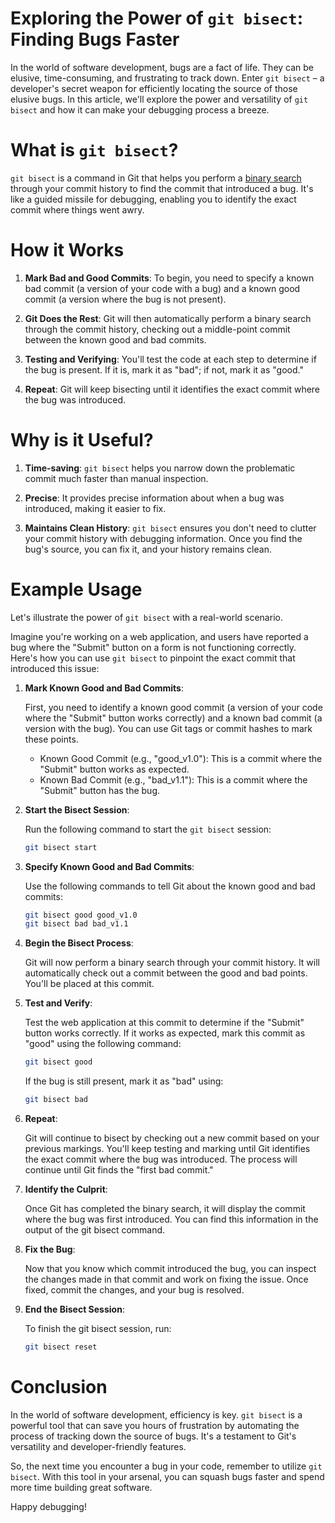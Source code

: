 # Exploring the Power of `git bisect`: Finding Bugs Faster

In the world of software development, bugs are a fact of life. They can be elusive, time-consuming, and frustrating to track down. Enter `git bisect` – a developer's secret weapon for efficiently locating the source of those elusive bugs. In this article, we'll explore the power and versatility of `git bisect` and how it can make your debugging process a breeze.

# What is `git bisect`?

`git bisect` is a command in Git that helps you perform a [binary search](https://en.wikipedia.org/wiki/Binary_search_algorithm) through your commit history to find the commit that introduced a bug. It's like a guided missile for debugging, enabling you to identify the exact commit where things went awry.

# How it Works

1. **Mark Bad and Good Commits**: To begin, you need to specify a known bad commit (a version of your code with a bug) and a known good commit (a version where the bug is not present).

2. **Git Does the Rest**: Git will then automatically perform a binary search through the commit history, checking out a middle-point commit between the known good and bad commits.

3. **Testing and Verifying**: You'll test the code at each step to determine if the bug is present. If it is, mark it as "bad"; if not, mark it as "good."

4. **Repeat**: Git will keep bisecting until it identifies the exact commit where the bug was introduced.

# Why is it Useful?

1. **Time-saving**: `git bisect` helps you narrow down the problematic commit much faster than manual inspection.

2. **Precise**: It provides precise information about when a bug was introduced, making it easier to fix.

3. **Maintains Clean History**: `git bisect` ensures you don't need to clutter your commit history with debugging information. Once you find the bug's source, you can fix it, and your history remains clean.

# Example Usage

Let's illustrate the power of `git bisect` with a real-world scenario. 

Imagine you're working on a web application, and users have reported a bug where the "Submit" button on a form is not functioning correctly. Here's how you can use `git bisect` to pinpoint the exact commit that introduced this issue:

1. **Mark Known Good and Bad Commits**:

   First, you need to identify a known good commit (a version of your code where the "Submit" button works correctly) and a known bad commit (a version with the bug). You can use Git tags or commit hashes to mark these points.

   - Known Good Commit (e.g., "good_v1.0"): This is a commit where the "Submit" button works as expected.
   - Known Bad Commit (e.g., "bad_v1.1"): This is a commit where the "Submit" button has the bug.

2. **Start the Bisect Session**:

   Run the following command to start the `git bisect` session:

   ```bash
   git bisect start
   ```
   
3. **Specify Known Good and Bad Commits**:

   Use the following commands to tell Git about the known good and bad commits:

   ```bash
   git bisect good good_v1.0
   git bisect bad bad_v1.1
   ```
   
4. **Begin the Bisect Process**:

   Git will now perform a binary search through your commit history. It will automatically check out a commit between the good and bad points. You'll be placed at
   this commit.
   
5. **Test and Verify**:

   Test the web application at this commit to determine if the "Submit" button works correctly. If it works as expected, mark this commit as "good" using the
   following command:

   ```bash
   git bisect good
   ```
   
   If the bug is still present, mark it as "bad" using:

   ```bash
   git bisect bad
   ```
   
6. **Repeat**:

   Git will continue to bisect by checking out a new commit based on your previous markings. You'll keep testing and marking until Git identifies the exact commit
   where the bug was introduced. The process will continue until Git finds the "first bad commit."

7. **Identify the Culprit**:

   Once Git has completed the binary search, it will display the commit where the bug was first introduced. You can find this information in the output of the git 
   bisect command.
   
8. **Fix the Bug**:

   Now that you know which commit introduced the bug, you can inspect the changes made in that commit and work on fixing the issue. Once fixed, commit the changes,    and your bug is resolved.

9. **End the Bisect Session**:

   To finish the git bisect session, run:

    ```bash
    git bisect reset
   ```

# Conclusion

In the world of software development, efficiency is key. `git bisect` is a powerful tool that can save you hours of frustration by automating the process of tracking down the source of bugs. It's a testament to Git's versatility and developer-friendly features.

So, the next time you encounter a bug in your code, remember to utilize `git bisect`. With this tool in your arsenal, you can squash bugs faster and spend more time building great software.

Happy debugging!
